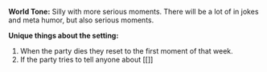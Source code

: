 **World Tone:**  Silly with more serious moments. There will be a lot of in jokes and meta humor, but also serious moments.

**Unique things about the setting:** 
1. When the party dies they reset to the first moment of that week.
2. If the party tries to tell anyone about [[]]